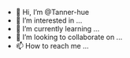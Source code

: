 - 👋 Hi, I’m @Tanner-hue
- 👀 I’m interested in ...
- 🌱 I’m currently learning ...
- 💞️ I’m looking to collaborate on ...
- 📫 How to reach me ...
<!---
Tanner-hue/Tanner-hue is a ✨ special ✨ repository because its `README.md` (this file) appears on your GitHub profile.
You can click the Preview link to take a look at your changes.
